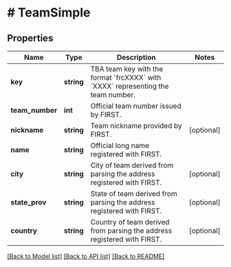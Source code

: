 # # TeamSimple

## Properties

Name | Type | Description | Notes
------------ | ------------- | ------------- | -------------
**key** | **string** | TBA team key with the format &#x60;frcXXXX&#x60; with &#x60;XXXX&#x60; representing the team number. | 
**team_number** | **int** | Official team number issued by FIRST. | 
**nickname** | **string** | Team nickname provided by FIRST. | [optional] 
**name** | **string** | Official long name registered with FIRST. | 
**city** | **string** | City of team derived from parsing the address registered with FIRST. | [optional] 
**state_prov** | **string** | State of team derived from parsing the address registered with FIRST. | [optional] 
**country** | **string** | Country of team derived from parsing the address registered with FIRST. | [optional] 

[[Back to Model list]](../../README.md#documentation-for-models) [[Back to API list]](../../README.md#documentation-for-api-endpoints) [[Back to README]](../../README.md)


